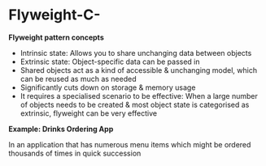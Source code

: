 # Flyweight-C-
**Flyweight pattern concepts**

- Intrinsic state: Allows you to share unchanging data between objects 
- Extrinsic state: Object-specific data can be passed in 
- Shared objects act as a kind of accessible & unchanging model, which can be reused as much as needed 
- Significantly cuts down on storage & memory usage 
- It requires a specialised scenario to be effective: When a large number of objects needs to be created & most object state is categorised as extrinsic, flyweight can be very effective

**Example: Drinks Ordering App**

In an application that has numerous menu items which might be ordered thousands of times in quick succession 
